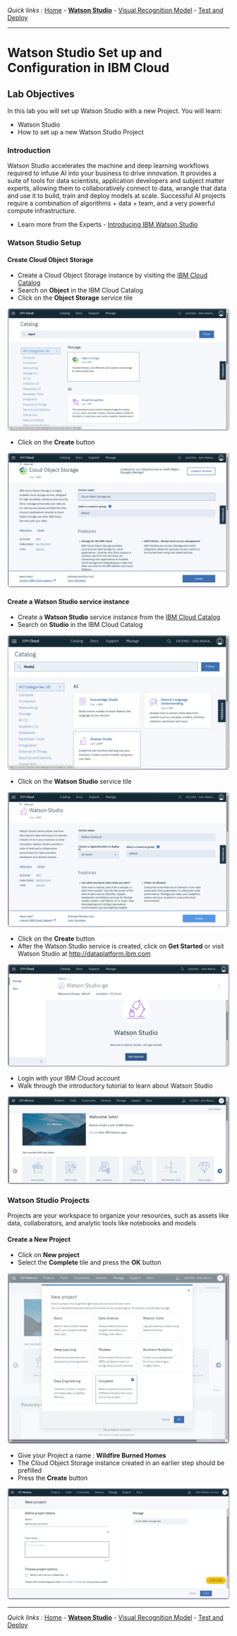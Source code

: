 *Quick links :*
[Home](/README.md) - [**Watson Studio**](/STUDIO.md) - [Visual Recognition Model](/VISRECO.md) -
[Test and Deploy](/VRMTEST.md)
***

# Watson Studio Set up and Configuration in IBM Cloud

## Lab Objectives

In this lab you will set up Watson Studio with a new Project.  You will learn:

- Watson Studio
- How to set up a new Watson Studio Project

### Introduction

Watson Studio accelerates the machine and deep learning workflows required to infuse AI into your business to drive innovation. It provides a suite of tools for data scientists, application developers and subject matter experts, allowing them to collaboratively connect to data, wrangle that data and use it to build, train and deploy models at scale. Successful AI projects require a combination of algorithms + data + team, and a very powerful compute infrastructure.

- Learn more from the Experts - [Introducing IBM Watson Studio](https://medium.com/ibm-watson/introducing-ibm-watson-studio-e93638f0bb47)

### Watson Studio Setup

#### Create **Cloud Object Storage**

- Create a Cloud Object Storage instance by visiting the [IBM Cloud Catalog](https://console.bluemix.net/catalog/?search=object)
- Search on **Object** in the IBM Cloud Catalog
- Click on the **Object Storage** service tile

![Cloud Object Storage Catalog screenshot](screenshots/CloudObjectStorage-Catalog.png)

- Click on the **Create** button

![Cloud Object Storage Catalog screenshot](screenshots/CloudObjectStorage-Service.png)

#### Create a Watson Studio service instance

- Create a **Watson Studio** service instance from the [IBM Cloud Catalog](https://console.bluemix.net/catalog/?search=studio)
- Search on **Studio** in the IBM Cloud Catalog

![Watson Studio Catalog screenshot](screenshots/WatsonStudio-Catalog.png)

- Click on the **Watson Studio** service tile

![Watson Studio Service screenshot](screenshots/WatsonStudio-Service.png)

- Click on the **Create** button
- After the Watson Studio service is created, click on **Get Started** or visit Watson Studio at <http://dataplatform.ibm.com>

![Watson Studio Launch screenshot](screenshots/WatsonStudio-Launch.png)

- Login with your IBM Cloud account
- Walk through the introductory tutorial to learn about Watson Studio

![Watson Studio Welcome screenshot](screenshots/WatsonStudio-Welcome.png)

### Watson Studio Projects

Projects are your workspace to organize your resources, such as assets like data, collaborators, and analytic tools like notebooks and models

#### Create a New Project

- Click on **New project**
- Select the **Complete** tile and press the **OK** button

![Watson Studio New project screenshot](screenshots/WatsonStudio-NewProject-Tiles.png)

- Give your Project a name : **Wildfire Burned Homes**
- The Cloud Object Storage instance created in an earlier step should be prefilled
- Press the **Create** button

![Watson Studio New project screenshot](screenshots/WatsonStudio-NewProject.png)

***
*Quick links :*
[Home](/README.md) - [**Watson Studio**](/STUDIO.md) - [Visual Recognition Model](/VISRECO.md) -
[Test and Deploy](/VRMTEST.md)
